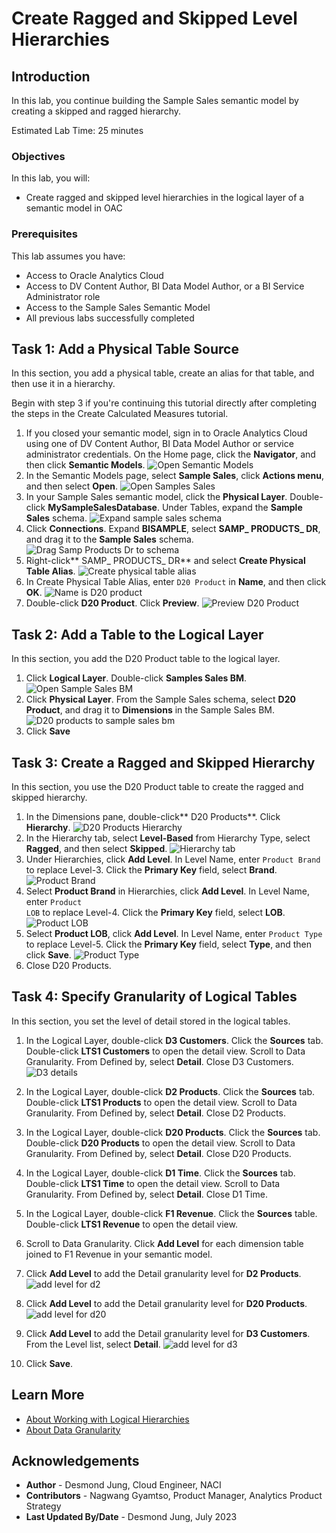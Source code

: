 # Create Ragged and Skipped Level Hierarchies

## Introduction

In this lab, you continue building the Sample Sales semantic model by creating a skipped and ragged hierarchy.

Estimated Lab Time: 25 minutes

### Objectives

In this lab, you will:
* Create ragged and skipped level hierarchies in the logical layer of a semantic model in OAC

### Prerequisites

This lab assumes you have:
* Access to Oracle Analytics Cloud
* Access to DV Content Author, BI Data Model Author, or a BI Service Administrator role
* Access to the Sample Sales Semantic Model
* All previous labs successfully completed


## Task 1: Add a Physical Table Source

In this section, you add a physical table, create an alias for that table, and then use it in a hierarchy.

Begin with step 3 if you're continuing this tutorial directly after completing the steps in the Create Calculated Measures tutorial.

1. If you closed your semantic model, sign in to Oracle Analytics Cloud using one of DV Content Author, BI Data Model Author or service administrator credentials. On the Home page, click the **Navigator**, and then click **Semantic Models**.
    ![Open Semantic Models](./images/semantic-models.png)
2. In the Semantic Models page, select **Sample Sales**, click **Actions menu**, and then select **Open**.
    ![Open Samples Sales](./images/open-sample-sales.png)
3. In your Sample Sales semantic model, click the **Physical Layer**. Double-click **MySampleSalesDatabase**. Under Tables, expand the **Sample Sales** schema.
    ![Expand sample sales schema](./images/open-bisample.png)
4. Click **Connections**. Expand **BISAMPLE**, select **SAMP_ PRODUCTS_ DR**, and drag it to the **Sample Sales** schema.
    ![Drag Samp Products Dr to schema](./images/drag-samp-products-dr.png)
5. Right-click** SAMP_ PRODUCTS_ DR** and select **Create Physical Table Alias**.
    ![Create physical table alias](./images/create-physical-alias.png)
6. In Create Physical Table Alias, enter <code>D20 Product</code> in **Name**, and then click **OK**.
    ![Name is D20 product](./images/d20-product.png)
7. Double-click **D20 Product**. Click **Preview**.
    ![Preview D20 Product](./images/D20-preview.png)

## Task 2: Add a Table to the Logical Layer

In this section, you add the D20 Product table to the logical layer.

1. Click **Logical Layer**. Double-click **Samples Sales BM**.
    ![Open Sample Sales BM](./images/sample-sales-bm.png)
2. Click **Physical Layer**. From the Sample Sales schema, select **D20 Product**, and drag it to **Dimensions** in the Sample Sales BM.
    ![D20 products to sample sales bm](./images/d20-to-dimensions.png)
3. Click **Save**


## Task 3: Create a Ragged and Skipped Hierarchy

In this section, you use the D20 Product table to create the ragged and skipped hierarchy.

1. In the Dimensions pane, double-click** D20 Products**. Click **Hierarchy**.
    ![D20 Products Hierarchy](./images/d20-products-hierarchy.png)
2. In the Hierarchy tab, select **Level-Based** from Hierarchy Type, select **Ragged**, and then select **Skipped**.
    ![Hierarchy tab](./images/check-ragged-skipped.png)
3. Under Hierarchies, click **Add Level**. In Level Name, enter <code>Product Brand</code> to replace Level-3. Click the **Primary Key** field, select **Brand**.
    ![Product Brand](./images/product-brand.png)
4. Select **Product Brand** in Hierarchies, click **Add Level**. In Level Name, enter <code>Product LOB</code> to replace Level-4. Click the **Primary Key** field, select **LOB**.
    ![Product LOB](./images/product-lob.png)
5. Select **Product LOB**, click **Add Level**. In Level Name, enter <code>Product Type</code> to replace Level-5. Click the **Primary Key** field, select **Type**, and then click **Save**.
    ![Product Type](./images/product-type.png)
6. Close D20 Products.

## Task 4: Specify Granularity of Logical Tables

In this section, you set the level of detail stored in the logical tables.

1. In the Logical Layer, double-click **D3 Customers**. Click the **Sources** tab. Double-click **LTS1 Customers** to open the detail view. Scroll to Data Granularity. From Defined by, select **Detail**. Close D3 Customers.
    ![D3 details](./images/d3-granularity-detail.png)
2. In the Logical Layer, double-click **D2 Products**. Click the **Sources** tab. Double-click **LTS1 Products** to open the detail view. Scroll to Data Granularity. From Defined by, select **Detail**. Close D2 Products.
3. In the Logical Layer, double-click **D20 Products**. Click the **Sources** tab. Double-click **D20 Products** to open the detail view. Scroll to Data Granularity. From Defined by, select **Detail**. Close D20 Products.
4. In the Logical Layer, double-click **D1 Time**. Click the **Sources** tab. Double-click **LTS1 Time** to open the detail view. Scroll to Data Granularity. From Defined by, select **Detail**. Close D1 Time.
5. In the Logical Layer, double-click **F1 Revenue**. Click the **Sources** table. Double-click **LTS1 Revenue** to open the detail view.

6. Scroll to Data Granularity. Click **Add Level** for each dimension table joined to F1 Revenue in your semantic model.

7. Click **Add Level** to add the Detail granularity level for **D2 Products**.
    ![add level for d2](./images/add-d2-products.png)
8. Click **Add Level** to add the Detail granularity level for **D20 Products**.
    ![add level for d20](./images/add-d20-products.png)
9. Click **Add Level** to add the Detail granularity level for **D3 Customers**. From the Level list, select **Detail**.
    ![add level for d3](./images/add-d3-customers.png)
10. Click **Save**.

## Learn More
* [About Working with Logical Hierarchies](https://docs.oracle.com/en/cloud/paas/analytics-cloud/acmdg/working-logical-hierarchies.html#GUID-9AF96F03-ABBA-43EF-80C9-A8ED6F018DE8)
* [About Data Granularity](https://docs.oracle.com/en/cloud/paas/analytics-cloud/acmdg/work-data-granularity.html#GUID-299129AF-FABC-43C3-9FD2-5CB927E0B744)

## Acknowledgements
* **Author** - Desmond Jung, Cloud Engineer, NACI
* **Contributors** - Nagwang Gyamtso, Product Manager, Analytics Product Strategy
* **Last Updated By/Date** - Desmond Jung, July 2023

